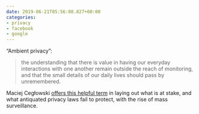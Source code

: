 ```yaml
---
date: 2019-06-21T05:56:08.827+00:00
categories:
- privacy
- facebook
- google
---
```

“Ambient privacy”:
> the understanding that there is value in having our everyday interactions with one another remain outside the reach of monitoring, and that the small details of our daily lives should pass by unremembered.

Maciej Cegłowski [offers this helpful term](https://idlewords.com/2019/06/the_new_wilderness.htm) in laying out what is at stake, and what antiquated privacy laws fail to protect, with the rise of mass surveillance.
